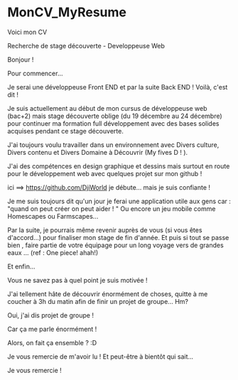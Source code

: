 # MonCV_MyResume
Voici mon CV 

Recherche de stage découverte - Developpeuse Web 


Bonjour ! 

Pour commencer...

Je serai une développeuse Front END et par la suite Back END ! 
Voilà, c'est dit ! 



Je suis actuellement au début de mon cursus de développeuse web (bac+2) mais stage découverte oblige (du 19 décembre au 24 décembre) pour continuer ma formation full développement avec des bases solides acquises pendant ce stage découverte.  

J'ai toujours voulu travailler dans un environnement avec Divers culture, Divers contenu et Divers Domaine à Découvrir (My fives D ! ).

J'ai des compétences en design graphique et dessins mais surtout en route pour le développement web avec quelques projet sur mon github !  

ici ==> https://github.com/DjiWorld 
je débute... mais je suis confiante ! 

Je me suis toujours dit qu'un jour je ferai une application utile aux gens car : "quand on peut créer on peut aider ! "
Ou encore un jeu mobile comme Homescapes ou Farmscapes...

Par la suite, je pourrais même revenir auprès de vous (si vous êtes d'accord...) pour finaliser mon stage de fin d'année.
Et puis si tout se passe bien , faire partie de votre équipage pour un long voyage vers de grandes eaux ... (ref : One piece! ahah!) 

Et enfin... 

Vous ne savez pas à quel point je suis motivée !

J'ai tellement hâte de découvrir énormément de choses, quitte à me coucher à 3h du matin afin de finir un projet de groupe...
Hm? 

Oui, j'ai dis projet de groupe !

Car ça me parle énormément ! 

Alors, on fait ça ensemble ? :D 



Je vous remercie de m'avoir lu ! 
Et peut-être à bientôt qui sait... 

Je vous remercie ! 

